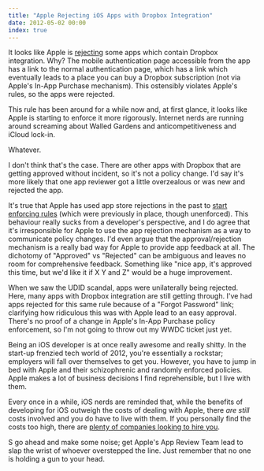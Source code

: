 ```yaml
---
title: "Apple Rejecting iOS Apps with Dropbox Integration"
date: 2012-05-02 00:00
index: true
---
```


It looks like Apple is [rejecting](http://www.macstories.net/stories/11-13-and-the-dropbox-sdk/) some apps which contain Dropbox integration. Why? The mobile authentication page accessible from the app has a link to the normal authentication page, which has a link which eventually leads to a place you can buy a Dropbox subscription (not via Apple's In-App Purchase mechanism). This ostensibly violates Apple's rules, so the apps were rejected. 



This rule has been around for a while now and, at first glance, it looks like Apple is starting to enforce it more rigorously. Internet nerds are running around screaming about Walled Gardens and anticompetitiveness and iCloud lock-in.

Whatever.

I don't think that's the case. There are other apps with Dropbox that are getting approved without incident, so it's not a policy change. I'd say it's more likely that one app reviewer got a little overzealous or was new and rejected the app.

It's true that Apple has used app store rejections in the past to [start enforcing rules](http://thenextweb.com/apple/2012/03/29/confirmed-apple-now-rejecting-apps-for-use-of-udid-start-finding-alternatives/) (which were previously in place, though unenforced). This behaviour really sucks from a developer's perspective, and I do agree that it's irresponsible for Apple to use the app rejection mechanism as a way to communicate policy changes. I'd even argue that the approval/rejection mechanism is a really bad way for Apple to provide app feedback at all. The dichotomy of "Approved" vs "Rejected" can be ambiguous and leaves no room for comprehensive feedback. Something like "nice app, it's approved this time, but we'd like it if X Y and Z" would be a huge improvement.

When we saw the UDID scandal, apps were unilaterally being rejected. Here, many apps with Dropbox integration are still getting through. I've had apps rejected for this same rule because of a "Forgot Password" link; clarifying how ridiculous this was with Apple lead to an easy approval. There's no proof of a change in Apple's In-App Purchase policy enforcement, so I'm not going to throw out my WWDC ticket just yet.

Being an iOS developer is at once really awesome and really shitty. In the start-up frenzied tech world of 2012, you're essentially a rockstar; employers will fall over themselves to get you. However, you have to jump in bed with Apple and their schizophrenic and randomly enforced policies. Apple makes a lot of business decisions I find reprehensible, but I live with them.

Every once in a while, iOS nerds are reminded that, while the benefits of developing for iOS outweigh the costs of dealing with Apple, there _are still_ costs involved and you do have to live with them. If you personally find the costs too high, there are [plenty of companies looking to hire you](http://500px.com/jobs).

S go ahead and make some noise; get Apple's App Review Team lead to slap the wrist of whoever overstepped the line. Just remember that no one is holding a gun to your head.

<!-- more -->
